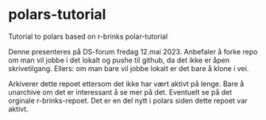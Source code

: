 # polars-tutorial
Tutorial to polars based on r-brinks polar-tutorial

Denne presenteres på DS-forum fredag 12.mai 2023. 
Anbefaler å forke repo om man vil jobbe i det lokalt og pushe til github, da det ikke er åpen skrivetilgang. 
Ellers: om man bare vil jobbe lokalt er det bare å klone i vei. 



Arkiverer dette repoet ettersom det ikke har vært aktivt på lenge. Bare å unarchive om det er interessant å se mer på det. Eventuelt se på det orginale r-brinks-repoet. Det er en del nytt i polars siden dette repoet var aktivt. 
